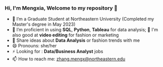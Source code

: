 ### Hi, I'm Mengxia, Welcome to my repository 👋

- 🔭 I’m a Graduate Student at Northeastern University (Completed my Master's degree in May 2023)
- 🌱 I’m proficient in using **SQL**, **Python**, **Tableau** for data analysis;
  🌱 I'm also good at **video editing** for fashion or marketing
- 💬 Share ideas about **Data Analysis** or fashion trends with me
- 😄 Pronouns: she/her
- ⚡ Looking for : **Data/Business Analyst** jobs
- 📫 How to reach me: zhang.mengx@northeastern.edu
